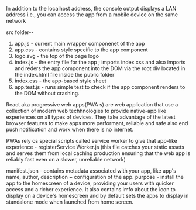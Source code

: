 In addition to the localhost address, the console output displays a LAN address i.e., you can access the app from a mobile device on the same network

src folder--
1. app.js - current main wrapper componenet of the app
2. app.css - contains style specific to the app component
3. logo.svg - the top of the page logo
4. index.js - the entry file for the app ; imports index.css and also imports and reders the app component into the DOM via the root div located in the index.html file inside the public folder
5. index.css - the app-based style sheet
6. app.test.js - runs simple test to check if the app component renders to the DOM without crashing.

React aka progressive web apps(PWA s) are web application that use a collection of modern web techhnologies to provide native-app like experiences on all types of devices.
They take advantage of the latest browser features to make apps more performant, reliable and safe also end push notification and work when there is no internet.

PWAs rely os special scripts called service worker to give that app-like experience - registerService Worker.js (this file catches your static assets and serves them from local caching production ensuring that the web app is reliably fast even on a slower, unreliable network)

manifest.json - contains metadata associated with your app, like app's name, author, description ~ configuration of  the app.
purpose - install the app to the homescreen of a device, providing your users with quicker access and a richer experience. It also contains imfo about the icon to display on a device's homescreen and by default sets the apps to display in standalone mode when launched from home screen.


